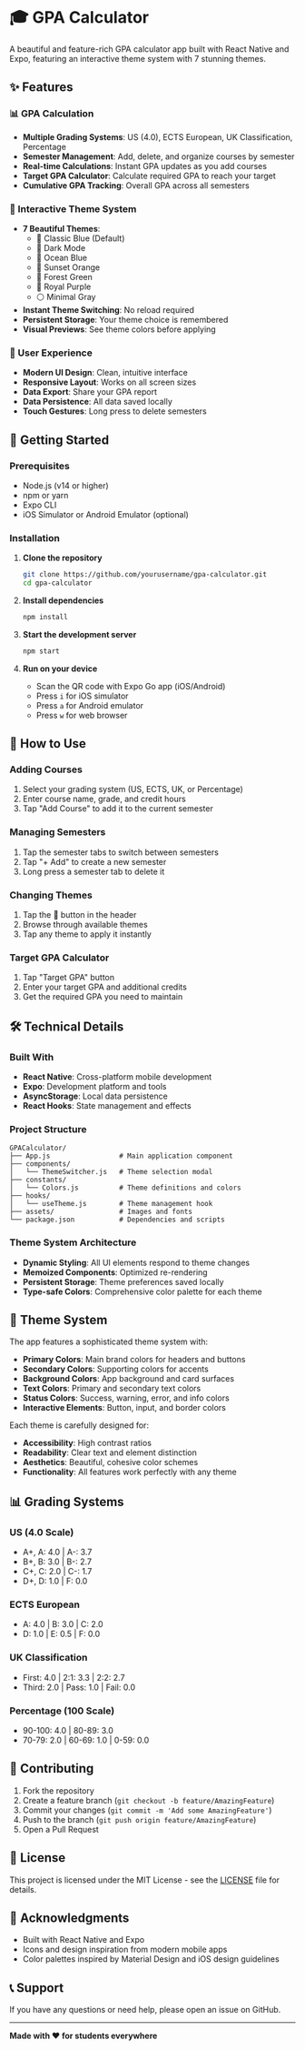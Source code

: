 # 🎓 GPA Calculator

A beautiful and feature-rich GPA calculator app built with React Native and Expo, featuring an interactive theme system with 7 stunning themes.

## ✨ Features

### 📊 GPA Calculation
- **Multiple Grading Systems**: US (4.0), ECTS European, UK Classification, Percentage
- **Semester Management**: Add, delete, and organize courses by semester
- **Real-time Calculations**: Instant GPA updates as you add courses
- **Target GPA Calculator**: Calculate required GPA to reach your target
- **Cumulative GPA Tracking**: Overall GPA across all semesters

### 🎨 Interactive Theme System
- **7 Beautiful Themes**:
  - 🌊 Classic Blue (Default)
  - 🌙 Dark Mode
  - 🌊 Ocean Blue
  - 🌅 Sunset Orange
  - 🌲 Forest Green
  - 👑 Royal Purple
  - ⚪ Minimal Gray
- **Instant Theme Switching**: No reload required
- **Persistent Storage**: Your theme choice is remembered
- **Visual Previews**: See theme colors before applying

### 📱 User Experience
- **Modern UI Design**: Clean, intuitive interface
- **Responsive Layout**: Works on all screen sizes
- **Data Export**: Share your GPA report
- **Data Persistence**: All data saved locally
- **Touch Gestures**: Long press to delete semesters

## 🚀 Getting Started

### Prerequisites
- Node.js (v14 or higher)
- npm or yarn
- Expo CLI
- iOS Simulator or Android Emulator (optional)

### Installation

1. **Clone the repository**
   ```bash
   git clone https://github.com/yourusername/gpa-calculator.git
   cd gpa-calculator
   ```

2. **Install dependencies**
   ```bash
   npm install
   ```

3. **Start the development server**
   ```bash
   npm start
   ```

4. **Run on your device**
   - Scan the QR code with Expo Go app (iOS/Android)
   - Press `i` for iOS simulator
   - Press `a` for Android emulator
   - Press `w` for web browser

## 📱 How to Use

### Adding Courses
1. Select your grading system (US, ECTS, UK, or Percentage)
2. Enter course name, grade, and credit hours
3. Tap "Add Course" to add it to the current semester

### Managing Semesters
1. Tap the semester tabs to switch between semesters
2. Tap "+ Add" to create a new semester
3. Long press a semester tab to delete it

### Changing Themes
1. Tap the 🎨 button in the header
2. Browse through available themes
3. Tap any theme to apply it instantly

### Target GPA Calculator
1. Tap "Target GPA" button
2. Enter your target GPA and additional credits
3. Get the required GPA you need to maintain

## 🛠️ Technical Details

### Built With
- **React Native**: Cross-platform mobile development
- **Expo**: Development platform and tools
- **AsyncStorage**: Local data persistence
- **React Hooks**: State management and effects

### Project Structure
```
GPACalculator/
├── App.js                 # Main application component
├── components/
│   └── ThemeSwitcher.js   # Theme selection modal
├── constants/
│   └── Colors.js          # Theme definitions and colors
├── hooks/
│   └── useTheme.js        # Theme management hook
├── assets/                # Images and fonts
└── package.json           # Dependencies and scripts
```

### Theme System Architecture
- **Dynamic Styling**: All UI elements respond to theme changes
- **Memoized Components**: Optimized re-rendering
- **Persistent Storage**: Theme preferences saved locally
- **Type-safe Colors**: Comprehensive color palette for each theme

## 🎨 Theme System

The app features a sophisticated theme system with:

- **Primary Colors**: Main brand colors for headers and buttons
- **Secondary Colors**: Supporting colors for accents
- **Background Colors**: App background and card surfaces
- **Text Colors**: Primary and secondary text colors
- **Status Colors**: Success, warning, error, and info colors
- **Interactive Elements**: Button, input, and border colors

Each theme is carefully designed for:
- **Accessibility**: High contrast ratios
- **Readability**: Clear text and element distinction
- **Aesthetics**: Beautiful, cohesive color schemes
- **Functionality**: All features work perfectly with any theme

## 📊 Grading Systems

### US (4.0 Scale)
- A+, A: 4.0 | A-: 3.7
- B+, B: 3.0 | B-: 2.7
- C+, C: 2.0 | C-: 1.7
- D+, D: 1.0 | F: 0.0

### ECTS European
- A: 4.0 | B: 3.0 | C: 2.0
- D: 1.0 | E: 0.5 | F: 0.0

### UK Classification
- First: 4.0 | 2:1: 3.3 | 2:2: 2.7
- Third: 2.0 | Pass: 1.0 | Fail: 0.0

### Percentage (100 Scale)
- 90-100: 4.0 | 80-89: 3.0
- 70-79: 2.0 | 60-69: 1.0 | 0-59: 0.0

## 🤝 Contributing

1. Fork the repository
2. Create a feature branch (`git checkout -b feature/AmazingFeature`)
3. Commit your changes (`git commit -m 'Add some AmazingFeature'`)
4. Push to the branch (`git push origin feature/AmazingFeature`)
5. Open a Pull Request

## 📄 License

This project is licensed under the MIT License - see the [LICENSE](LICENSE) file for details.

## 🙏 Acknowledgments

- Built with React Native and Expo
- Icons and design inspiration from modern mobile apps
- Color palettes inspired by Material Design and iOS design guidelines

## 📞 Support

If you have any questions or need help, please open an issue on GitHub.

---

**Made with ❤️ for students everywhere**
